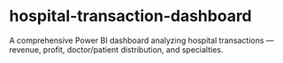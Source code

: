 # hospital-transaction-dashboard
A comprehensive Power BI dashboard analyzing hospital transactions — revenue, profit, doctor/patient distribution, and specialties.
